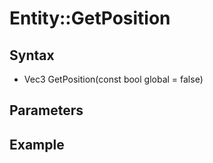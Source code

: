 # Entity::GetPosition #

## Syntax ##
- Vec3 GetPosition(const bool global  = false)

## Parameters ##

## Example ##
